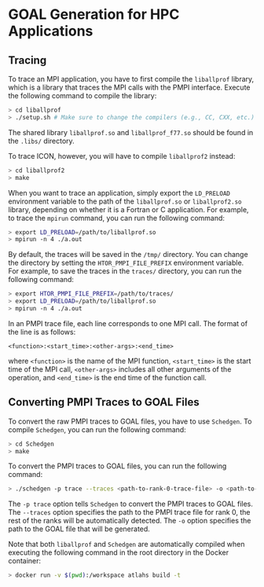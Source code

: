 # GOAL Generation for HPC Applications


## Tracing
To trace an MPI application, you have to first compile the `liballprof` library, which is a library that traces the MPI calls with the PMPI interface. Execute the following command to compile the library:
```bash
> cd liballprof
> ./setup.sh # Make sure to change the compilers (e.g., CC, CXX, etc.) to the ones that are available on your system in the script
```
The shared library `liballprof.so` and `liballprof_f77.so` should be found in the `.libs/` directory.

To trace ICON, however, you will have to compile `liballprof2` instead:
```bash
> cd liballprof2
> make
```

When you want to trace an application, simply export the `LD_PRELOAD` environment variable to the path of the `liballprof.so` or `liballprof2.so` library, depending on whether it is a Fortran or C application. For example, to trace the `mpirun` command, you can run the following command:
```bash
> export LD_PRELOAD=/path/to/liballprof.so
> mpirun -n 4 ./a.out
```

By default, the traces will be saved in the `/tmp/` directory. You can change the directory by setting the `HTOR_PMPI_FILE_PREFIX` environment variable. For example, to save the traces in the `traces/` directory, you can run the following command:
```bash
> export HTOR_PMPI_FILE_PREFIX=/path/to/traces/
> export LD_PRELOAD=/path/to/liballprof.so
> mpirun -n 4 ./a.out
```
In an PMPI trace file, each line corresponds to one MPI call. The format of the line is as follows:
```
<function>:<start_time>:<other-args>:<end_time>
```
where `<function>` is the name of the MPI function, `<start_time>` is the start time of the MPI call, `<other-args>` includes all other arguments of the operation, and `<end_time>` is the end time of the function call.


## Converting PMPI Traces to GOAL Files

To convert the raw PMPI traces to GOAL files, you have to use `Schedgen`. To compile `Schedgen`, you can run the following command:
```bash
> cd Schedgen
> make
```

To convert the PMPI traces to GOAL files, you can run the following command:
```bash
> ./schedgen -p trace --traces <path-to-rank-0-trace-file> -o <path-to-goal-file>
```

The `-p trace` option tells `Schedgen` to convert the PMPI traces to GOAL files. The `--traces` option specifies the path to the PMPI trace file for rank 0, the rest of the ranks will be automatically detected. The `-o` option specifies the path to the GOAL file that will be generated.


Note that both `liballprof` and `Schedgen` are automatically compiled when executing the following command in the root directory in the Docker container:
```bash
> docker run -v $(pwd):/workspace atlahs build -t
```
